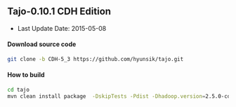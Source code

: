 ## Tajo-0.10.1 CDH Edition

* Last Update Date: 2015-05-08

#### Download source code

```sh
git clone -b CDH-5_3 https://github.com/hyunsik/tajo.git
```

#### How to build
```sh
cd tajo
mvn clean install package  -DskipTests -Pdist -Dhadoop.version=2.5.0-cdh5.3.3
```
